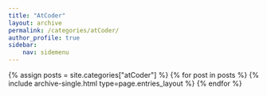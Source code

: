 ```yaml
---
title: "AtCoder"
layout: archive
permalink: /categories/atCoder/
author_profile: true
sidebar:
    nav: sidemenu
---
```


{% assign posts = site.categories["atCoder"] %}
{% for post in posts %} {% include archive-single.html type=page.entries_layout %}
{% endfor %}
